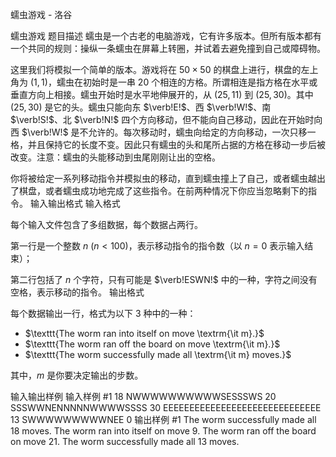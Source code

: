 



蠕虫游戏 - 洛谷














蠕虫游戏
题目描述
蠕虫是一个古老的电脑游戏，它有许多版本。但所有版本都有一个共同的规则：操纵一条蠕虫在屏幕上转圈，并试着去避免撞到自己或障碍物。

这里我们将模拟一个简单的版本。游戏将在 $50 \times 50$ 的棋盘上进行，棋盘的左上角为 $(1,1)$，蠕虫在初始时是一串 $20$ 个相连的方格。所谓相连是指方格在水平或垂直方向上相接。蠕虫开始时是水平地伸展开的，从 $(25,11)$ 到 $(25,30)$。其中 $(25,30)$ 是它的头。蠕虫只能向东 $\verb!E!$、西 $\verb!W!$、南 $\verb!S!$、北 $\verb!N!$ 四个方向移动，但不能向自己移动，因此在开始时向西 $\verb!W!$ 是不允许的。每次移动时，蠕虫向给定的方向移动，一次只移一格，并且保持它的长度不变。因此只有蠕虫的头和尾所占据的方格在移动一步后被改变。注意：蠕虫的头能移动到虫尾刚刚让出的空格。

你将被给定一系列移动指令并模拟虫的移动，直到蠕虫撞上了自己，或者蠕虫越出了棋盘，或者蠕虫成功地完成了这些指令。在前两种情况下你应当忽略剩下的指令。
输入输出格式
输入格式

每个输入文件包含了多组数据，每个数据占两行。

第一行是一个整数 $n\ (n<100)$，表示移动指令的指令数（以 $n=0$ 表示输入结束）；

第二行包括了 $n$ 个字符，只有可能是 $\verb!ESWN!$ 中的一种，字符之间没有空格，表示移动的指令。
输出格式

每个数据输出一行，格式为以下 $3$ 种中的一种： 

- $\texttt{The worm ran into itself on move \textrm{\it m}.}$
- $\texttt{The worm ran off the board on move \textrm{\it m}.}$
- $\texttt{The worm successfully made all \textrm{\it m} moves.}$

其中，$m$ 是你要决定输出的步数。

输入输出样例
输入样例 #1
18 
NWWWWWWWWWWSESSSWS 
20 
SSSWWNENNNNNWWWWSSSS 
30 
EEEEEEEEEEEEEEEEEEEEEEEEEEEEEE 
13 
SWWWWWWWWWNEE 
0
输出样例 #1
The worm successfully made all 18 moves. 
The worm ran into itself on move 9. 
The worm ran off the board on move 21. 
The worm successfully made all 13 moves.






